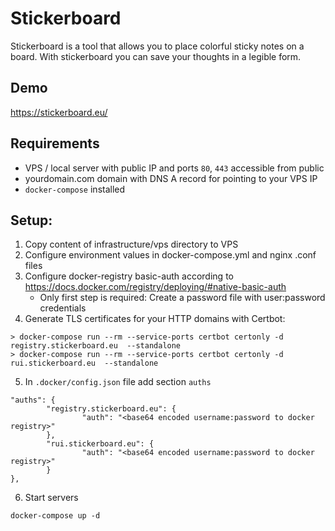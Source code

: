 # Stickerboard
Stickerboard is a tool that allows you to place colorful sticky notes on a board. With stickerboard you can save your thoughts in a legible form.

## Demo
https://stickerboard.eu/

## Requirements
* VPS / local server with public IP and ports `80`, `443` accessible from public
* yourdomain.com domain with DNS A record for pointing to your VPS IP
* `docker-compose` installed

## Setup:
1. Copy content of infrastructure/vps directory to VPS
2. Configure environment values in docker-compose.yml and nginx .conf files
3. Configure docker-registry basic-auth according to https://docs.docker.com/registry/deploying/#native-basic-auth
    - Only first step is required: Create a password file with user:password credentials
4. Generate TLS certificates for your HTTP domains with Certbot:
```
> docker-compose run --rm --service-ports certbot certonly -d registry.stickerboard.eu  --standalone
> docker-compose run --rm --service-ports certbot certonly -d rui.stickerboard.eu  --standalone
```
5. In `.docker/config.json` file add section `auths`
```
"auths": {
        "registry.stickerboard.eu": {
                "auth": "<base64 encoded username:password to docker registry>"
        },
        "rui.stickerboard.eu": {
                "auth": "<base64 encoded username:password to docker registry>"
        }
},
```

6. Start servers
```
docker-compose up -d
```
